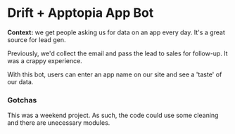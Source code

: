 <h1>Drift + Apptopia App Bot</h1>
<p><strong>Context:</strong> we get people asking us for data on an app every day. It's a great source for lead gen. </p>
<p>Previously, we'd collect the email and pass the lead to sales for follow-up. It was a crappy experience.</p>
<p>With this bot, users can enter an app name on our site and see a 'taste' of our data.</p>
<h3>Gotchas</h3>
<p>This was a weekend project. As such, the code could use some cleaning and there are unecessary modules.</p>

